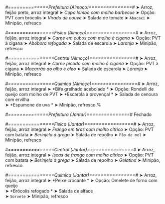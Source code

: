
*#==============Prefeitura (Almoço)===============#*
➤ Arroz, feijão preto, arroz integral
➤ *Copa lombo com molho barbecue*
➤ Opção: PVT com brócolis
➤ *Virado de couve*
➤ Salada de tomate
➤ `Abacaxi`
➤ Minipão, refresco

*#================Física (Almoço)=================#*
➤ Arroz, feijão, arroz integral
➤ *Carne em cubos com molho à cigana*
➤ Opção: PVT à cigana
➤ *Abóbora refogada*
➤ Salada de escarola
➤ *Laranja*
➤ Minipão, refresco

*#================Central (Almoço)================#*
➤ Arroz, feijão, arroz integral
➤ *Carne picada com molho à cigana*
➤ Opção: PVT à cigana
➤ *Macarrão ao alho e óleo*
➤ Salada de escarola
➤ *Laranja*
➤ Minipão, refresco

*#================Química (Almoço)================#*
➤ Arroz, feijão, arroz integral
➤ *Bife grelhado acebolado *
➤ Opção: Rondelli de queijo com molho de PVT 
➤ *Escarola à provençal  *
➤ Salada de cenoura com ervilha   
➤ *Espumone de uva  *
➤ Minipão, refresco
%

*#==============Prefeitura (Jantar)===============#*
Fechado

*#================Física (Jantar)=================#*
➤ Arroz, feijão, arroz integral
➤ *Frango em tiras com molho cítrico*
➤ Opção: PVT com batata
➤ *Berinjela à grega*
➤ Salada de repolho
➤ `Pão de mel`
➤ Minipão, refresco

*#================Central (Jantar)================#*
➤ Arroz, feijão, arroz integral
➤ *Iscas de frango com molho cítrico*
➤ Opção: PVT com batata
➤ *Berinjela à grega*
➤ Salada de repolho
➤ *Gelatina*
➤ Minipão, refresco

*#================Química (Jantar)================#*
➤ Arroz, feijão, arroz integral
➤ *Peixe crocante *
➤ Opção: Omelete de forno com queijo  
➤ *Brócolis refogado *
➤ Salada de alface   
➤ `Sorvete`
➤ Minipão, refresco
